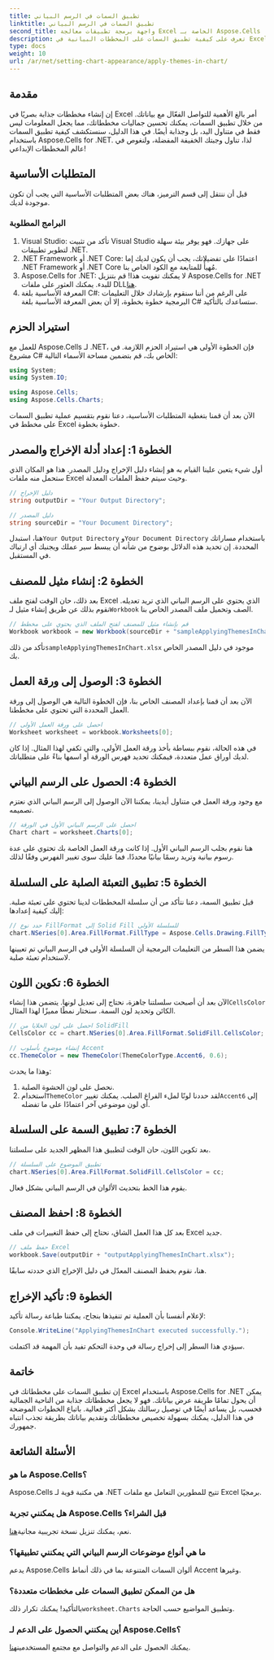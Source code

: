 ```yaml
---
title: تطبيق السمات في الرسم البياني
linktitle: تطبيق السمات في الرسم البياني
second_title: واجهة برمجة تطبيقات معالجة Excel الخاصة بـ Aspose.Cells .NET
description: تعرف على كيفية تطبيق السمات على المخططات البيانية في Excel باستخدام Aspose.Cells for .NET من خلال دليلنا السهل المتابعة خطوة بخطوة. قم بتحسين عرض البيانات لديك.
type: docs
weight: 10
url: /ar/net/setting-chart-appearance/apply-themes-in-chart/
---
```

## مقدمة

إن إنشاء مخططات جذابة بصريًا في Excel أمر بالغ الأهمية للتواصل الفعّال مع بياناتك. من خلال تطبيق السمات، يمكنك تحسين جماليات مخططاتك، مما يجعل المعلومات ليس فقط في متناول اليد، بل وجذابة أيضًا. في هذا الدليل، سنستكشف كيفية تطبيق السمات باستخدام Aspose.Cells for .NET. لذا، تناول وجبتك الخفيفة المفضلة، ولنغوص في عالم المخططات الإبداعي!

## المتطلبات الأساسية

قبل أن ننتقل إلى قسم الترميز، هناك بعض المتطلبات الأساسية التي يجب أن تكون موجودة لديك.

### البرامج المطلوبة

1. Visual Studio: تأكد من تثبيت Visual Studio على جهازك. فهو يوفر بيئة سهلة لتطوير تطبيقات .NET.
2. .NET Framework أو .NET Core: اعتمادًا على تفضيلاتك، يجب أن يكون لديك إما .NET Framework أو .NET Core مُهيأً للمتابعة مع الكود الخاص بنا.
3.  Aspose.Cells for .NET: لا يمكنك تفويت هذا! قم بتنزيل Aspose.Cells for .NET للبدء. يمكنك العثور على ملفات DLL[هنا](https://releases.aspose.com/cells/net/).
4. المعرفة الأساسية بلغة C#: على الرغم من أننا سنقوم بإرشادك خلال التعليمات البرمجية خطوة بخطوة، إلا أن بعض المعرفة الأساسية بلغة C# ستساعدك بالتأكيد.

## استيراد الحزم

للعمل مع Aspose.Cells لـ .NET، فإن الخطوة الأولى هي استيراد الحزم اللازمة. في مشروع C# الخاص بك، قم بتضمين مساحة الأسماء التالية:

```csharp
using System;
using System.IO;

using Aspose.Cells;
using Aspose.Cells.Charts;
```

الآن بعد أن قمنا بتغطية المتطلبات الأساسية، دعنا نقوم بتقسيم عملية تطبيق السمات على مخطط في Excel خطوة بخطوة.

## الخطوة 1: إعداد أدلة الإخراج والمصدر

أول شيء يتعين علينا القيام به هو إنشاء دليل الإخراج ودليل المصدر. هذا هو المكان الذي ستحمل منه ملفات Excel وحيث سيتم حفظ الملفات المعدلة.

```csharp
// دليل الإخراج
string outputDir = "Your Output Directory";

// دليل المصدر
string sourceDir = "Your Document Directory";
```

 هنا، استبدل`Your Output Directory` و`Your Document Directory` باستخدام مساراتك المحددة. إن تحديد هذه الدلائل بوضوح من شأنه أن يبسط سير عملك ويجنبك أي ارتباك في المستقبل.

## الخطوة 2: إنشاء مثيل للمصنف

 بعد ذلك، حان الوقت لفتح ملف Excel الذي يحتوي على الرسم البياني الذي تريد تعديله. نقوم بذلك عن طريق إنشاء مثيل لـ`Workbook` الصف وتحميل ملف المصدر الخاص بنا.

```csharp
// قم بإنشاء مثيل للمصنف لفتح الملف الذي يحتوي على مخطط
Workbook workbook = new Workbook(sourceDir + "sampleApplyingThemesInChart.xlsx");
```

 تأكد من ذلك`sampleApplyingThemesInChart.xlsx` موجود في دليل المصدر الخاص بك.

## الخطوة 3: الوصول إلى ورقة العمل

الآن بعد أن قمنا بإعداد المصنف الخاص بنا، فإن الخطوة التالية هي الوصول إلى ورقة العمل المحددة التي تحتوي على مخططنا. 

```csharp
// احصل على ورقة العمل الأولى
Worksheet worksheet = workbook.Worksheets[0];
```

في هذه الحالة، نقوم ببساطة بأخذ ورقة العمل الأولى، والتي تكفي لهذا المثال. إذا كان لديك أوراق عمل متعددة، فيمكنك تحديد فهرس الورقة أو اسمها بناءً على متطلباتك.

## الخطوة 4: الحصول على الرسم البياني

مع وجود ورقة العمل في متناول أيدينا، يمكننا الآن الوصول إلى الرسم البياني الذي نعتزم تصميمه.

```csharp
// احصل على الرسم البياني الأول في الورقة
Chart chart = worksheet.Charts[0];
```

هنا نقوم بجلب الرسم البياني الأول. إذا كانت ورقة العمل الخاصة بك تحتوي على عدة رسوم بيانية وتريد رسمًا بيانيًا محددًا، فما عليك سوى تغيير الفهرس وفقًا لذلك.

## الخطوة 5: تطبيق التعبئة الصلبة على السلسلة

قبل تطبيق السمة، دعنا نتأكد من أن سلسلة المخططات لدينا تحتوي على تعبئة صلبة. إليك كيفية إعدادها:

```csharp
// حدد نوع FillFormat إلى Solid Fill للسلسلة الأولى
chart.NSeries[0].Area.FillFormat.FillType = Aspose.Cells.Drawing.FillType.Solid;
```

يضمن هذا السطر من التعليمات البرمجية أن السلسلة الأولى في الرسم البياني تم تعيينها لاستخدام تعبئة صلبة.

## الخطوة 6: تكوين اللون

 الآن بعد أن أصبحت سلسلتنا جاهزة، نحتاج إلى تعديل لونها. يتضمن هذا إنشاء`CellsColor` الكائن وتحديد لون السمة. سنختار نمطًا مميزًا لهذا المثال.

```csharp
// احصل على لون الخلايا من SolidFill
CellsColor cc = chart.NSeries[0].Area.FillFormat.SolidFill.CellsColor;

// إنشاء موضوع بأسلوب Accent
cc.ThemeColor = new ThemeColor(ThemeColorType.Accent6, 0.6);
```

وهذا ما يحدث:
1. نحصل على لون الحشوة الصلبة.
2.  استخدام`ThemeColor` لقد حددنا لونًا لملء الفراغ الصلب. يمكنك تغيير`Accent6` إلى أي لون موضوعي آخر اعتمادًا على ما تفضله.

## الخطوة 7: تطبيق السمة على السلسلة

بعد تكوين اللون، حان الوقت لتطبيق هذا المظهر الجديد على سلسلتنا. 

```csharp
// تطبيق الموضوع على السلسلة
chart.NSeries[0].Area.FillFormat.SolidFill.CellsColor = cc;
```

يقوم هذا الخط بتحديث الألوان في الرسم البياني بشكل فعال. 

## الخطوة 8: احفظ المصنف

بعد كل هذا العمل الشاق، نحتاج إلى حفظ التغييرات في ملف Excel جديد.

```csharp
// حفظ ملف Excel
workbook.Save(outputDir + "outputApplyingThemesInChart.xlsx");
```

هنا، نقوم بحفظ المصنف المعدّل في دليل الإخراج الذي حددته سابقًا. 

## الخطوة 9: تأكيد الإخراج

لإعلام أنفسنا بأن العملية تم تنفيذها بنجاح، يمكننا طباعة رسالة تأكيد:

```csharp
Console.WriteLine("ApplyingThemesInChart executed successfully.");
```

سيؤدي هذا السطر إلى إخراج رسالة في وحدة التحكم تفيد بأن المهمة قد اكتملت.

## خاتمة

إن تطبيق السمات على مخططاتك في Excel باستخدام Aspose.Cells for .NET يمكن أن يحول تمامًا طريقة عرض بياناتك. فهو لا يجعل مخططاتك جذابة من الناحية الجمالية فحسب، بل يساعد أيضًا في توصيل رسالتك بشكل أكثر فعالية. باتباع الخطوات الموضحة في هذا الدليل، يمكنك بسهولة تخصيص مخططاتك وتقديم بياناتك بطريقة تجذب انتباه جمهورك.

## الأسئلة الشائعة

### ما هو Aspose.Cells؟
Aspose.Cells هي مكتبة قوية لـ .NET تتيح للمطورين التعامل مع ملفات Excel برمجيًا.

### هل يمكنني تجربة Aspose.Cells قبل الشراء؟
 نعم، يمكنك تنزيل نسخة تجريبية مجانية[هنا](https://releases.aspose.com/).

### ما هي أنواع موضوعات الرسم البياني التي يمكنني تطبيقها؟
يدعم Aspose.Cells ألوان السمات المتنوعة بما في ذلك أنماط Accent وغيرها.

### هل من الممكن تطبيق السمات على مخططات متعددة؟
 بالتأكيد! يمكنك تكرار ذلك`worksheet.Charts` وتطبيق المواضيع حسب الحاجة.

### أين يمكنني الحصول على الدعم لـ Aspose.Cells؟
 يمكنك الحصول على الدعم والتواصل مع مجتمع المستخدمين[هنا](https://forum.aspose.com/c/cells/9).